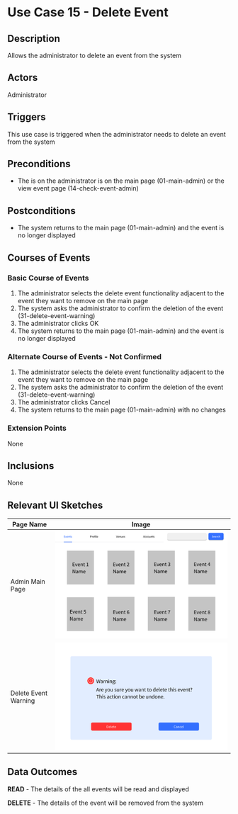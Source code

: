# Use Case 15 - Delete Event

## Description

Allows the administrator to delete an event from the system

## Actors

Administrator

## Triggers

This use case is triggered when the administrator needs to delete an event from the system

## Preconditions

- The is on the administrator is on the main page (01-main-admin) or the view event page (14-check-event-admin)

## Postconditions

- The system returns to the main page (01-main-admin) and the event is no longer displayed

## Courses of Events

### Basic Course of Events

1. The administrator selects the delete event functionality adjacent to the event they want to remove on the main page
2. The system asks the administrator to confirm the deletion of the event (31-delete-event-warning)
3. The administrator clicks OK
4. The system returns to the main page (01-main-admin) and the event is no longer displayed

### Alternate Course of Events - Not Confirmed

1. The administrator selects the delete event functionality adjacent to the event they want to remove on the main page
2. The system asks the administrator to confirm the deletion of the event (31-delete-event-warning)
3. The administrator clicks Cancel
4. The system returns to the main page (01-main-admin) with no changes
### Extension Points

None

## Inclusions

None

## Relevant UI Sketches
| Page Name        | Image                                                   |
|------------------|---------------------------------------------------------|
| Admin Main Page  | ![Admin Main Page](UI/01-main-admin.png)                |
| Delete Event Warning | ![Delete Event Warning](UI/31-delete-event-warning.png) |

## Data Outcomes
**READ** - The details of the all events will be read and displayed

**DELETE** - The details of the event will be removed from the system


